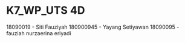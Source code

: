 # K7_WP_UTS 4D
18090019 - Siti Fauziyah 
180900945 - Yayang Setiyawan
18090095 - fauziah nurzaerina eriyadi
